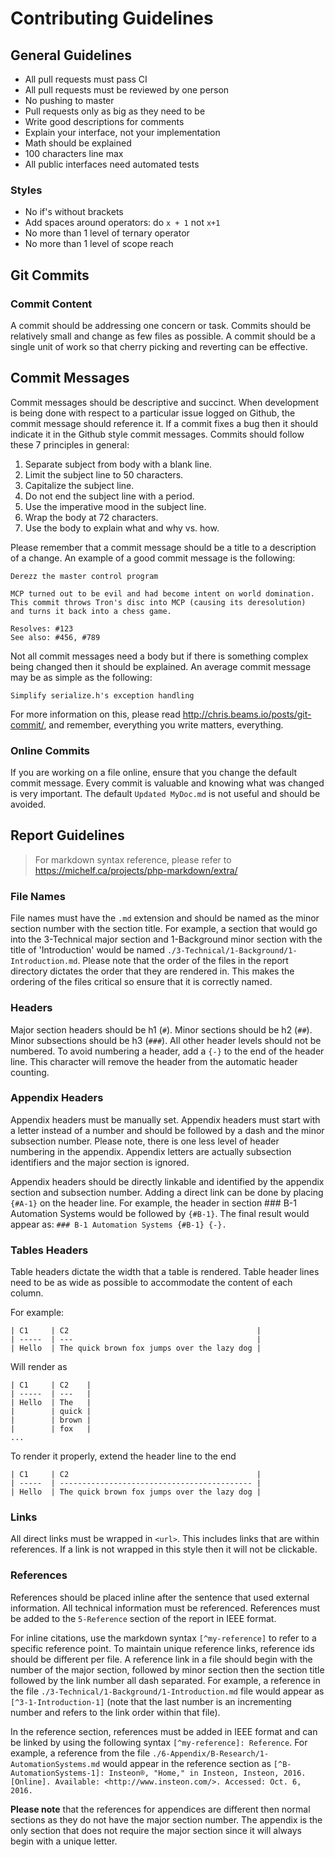 Contributing Guidelines
=======================

## General Guidelines

- All pull requests must pass CI
- All pull requests must be reviewed by one person
- No pushing to master
- Pull requests only as big as they need to be
- Write good descriptions for comments
- Explain your interface, not your implementation
- Math should be explained
- 100 characters line max
- All public interfaces need automated tests

### Styles

- No if's without brackets
- Add spaces around operators: do `x + 1` not `x+1`
- No more than 1 level of ternary operator
- No more than 1 level of scope reach


## Git Commits

### Commit Content

A commit should be addressing one concern or task. Commits should be relatively small and change as
few files as possible. A commit should be a single unit of work so that cherry picking and
reverting can be effective.

## Commit Messages

Commit messages should be descriptive and succinct. When development is being done with respect to
a particular issue logged on Github, the commit message should reference it. If a commit fixes a
bug then it should indicate it in the Github style commit messages. Commits should follow these 7
principles in general:

1. Separate subject from body with a blank line.
2. Limit the subject line to 50 characters.
3. Capitalize the subject line.
4. Do not end the subject line with a period.
5. Use the imperative mood in the subject line.
6. Wrap the body at 72 characters.
7. Use the body to explain what and why vs. how.

Please remember that a commit message should be a title to a description of a change. An example of
a good commit message is the following:

```
Derezz the master control program

MCP turned out to be evil and had become intent on world domination.
This commit throws Tron's disc into MCP (causing its deresolution)
and turns it back into a chess game.

Resolves: #123
See also: #456, #789
```

Not all commit messages need a body but if there is something complex being changed then it should
be explained. An average commit message may be as simple as the following:

```
Simplify serialize.h's exception handling
```

For more information on this, please read <http://chris.beams.io/posts/git-commit/>, and remember,
everything you write matters, everything.

### Online Commits

If you are working on a file online, ensure that you change the default commit message. Every
commit is valuable and knowing what was changed is very important. The default `Updated MyDoc.md`
is not useful and should be avoided.


## Report Guidelines

> For markdown syntax reference, please refer to <https://michelf.ca/projects/php-markdown/extra/>

### File Names

File names must have the `.md` extension and should be named as the minor section number with the
section title. For example, a section that would go into the 3-Technical major section and
1-Background minor section with the title of 'Introduction' would be named
`./3-Technical/1-Background/1-Introduction.md`. Please note that the order of the files in the
report directory dictates the order that they are rendered in. This makes the ordering of the files
critical so ensure that it is correctly named.

### Headers

Major section headers should be h1 (`#`). Minor sections should be h2 (`##`). Minor subsections should
be h3 (`###`). All other header levels should not be numbered. To avoid numbering a header, add a `{-}`
to the end of the header line. This character will remove the header from the automatic header
counting.

### Appendix Headers

Appendix headers must be manually set. Appendix headers must start with a letter instead of a number
and should be followed by a dash and the minor subsection number. Please note, there is one less
level of header numbering in the appendix. Appendix letters are actually subsection identifiers and
the major section is ignored.

Appendix headers should be directly linkable and identified by the appendix section and subsection
number. Adding a direct link can be done by placing `{#A-1}` on the header line. For example, the
header in section ### B-1 Automation Systems would be followed by `{#B-1}`. The final result would
appear as: `### B-1 Automation Systems {#B-1} {-}.`

### Tables Headers

Table headers dictate the width that a table is rendered. Table header lines need to be as wide as
possible to accommodate the content of each column.

For example:

```
| C1     | C2                                          |
| -----  | ---                                         |
| Hello  | The quick brown fox jumps over the lazy dog |
```

Will render as

```
| C1     | C2    |
| -----  | ---   |
| Hello  | The   |
|        | quick |
|        | brown |
|        | fox   |
...
```

To render it properly, extend the header line to the end

```
| C1     | C2                                          |
| -----  | ------------------------------------------- |
| Hello  | The quick brown fox jumps over the lazy dog |
```

### Links

All direct links must be wrapped in `<url>`. This includes links that are within references. If a
link is not wrapped in this style then it will not be clickable.

### References

References should be placed inline after the sentence that used external information. All technical
information must be referenced. References must be added to the `5-Reference` section of the report
in IEEE format.

For inline citations, use the markdown syntax `[^my-reference]` to refer to a specific reference
point. To maintain unique reference links, reference ids should be different per file. A reference
link in a file should begin with the number of the major section, followed by minor section then
the section title followed by the link number all dash separated. For example, a reference in the
file `./3-Technical/1-Background/1-Introduction.md` file would appear as `[^3-1-Introduction-1]`
(note that the last number is an incrementing number and refers to the link order within that
file).

In the reference section, references must be added in IEEE format and can be linked by using the
following syntax `[^my-reference]: Reference`. For example, a reference from the file
`./6-Appendix/B-Research/1-AutomationSystems.md` would appear in the reference section as
`[^B-AutomationSystems-1]: Insteon®, "Home," in Insteon, Insteon, 2016. [Online]. Available: <http://www.insteon.com/>. Accessed: Oct. 6, 2016.`

**Please note** that the references for appendices are different then normal sections as they do
not have the major section number. The appendix is the only section that does not require the major
section since it will always begin with a unique letter.



